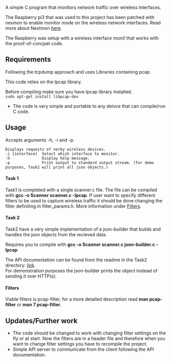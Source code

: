 A simple C program that monitors network traffic over wireless interfaces.


The Raspberry pi3 that was used to this project has been patched with nexmon to enable monitor mode on the wireless network interfaces.
Read more about Nextmon [here](https://github.com/seemoo-lab/nexmon).

The Raspberry was setup with a wireless interface *mon0* that works with the proof-of-concpet code.


## Requirements

Following the tcpdump approach and uses Libraries containing pcap.

This code relies on the lpcap library.

Before compiling make sure you have lpcap library installed.  
`sudo apt-get install libpcap-dev`

- The code is very simple and portable to any deivce that can compile/run C code.


## Usage

Accepts arguments -h, -i and -p.

```
Displays requests of nerby wireless devices.
-i [interface]  Select which interface to monitor.
-h              Display help message.
-p              Print output to standard output stream. (for demo purposes, Task2 will print all json objects.)
```

#### Task 1  
Task1 is completed with a single scanner.c file.
The file can be compiled with **gcc -o Scanner scanner.c -lpcap**.
If user want to specify different filters to be used to capture wireless traffic it should be done changing the filter definiting in filter_params.h. More information under [Filters](README.md#filters).

#### Task 2

Task2 have a very simple implementation of a json-builder that builds and handles the json objects from the recieved data.

Requires you to compile with **gcc -o Scanner scanner.c json-builder.c -lpcap**

The API documentation can be found from the readme in the Task2 directory: [link](Task2#api-documentation).  
For demonstration purposes the json-builder prints the object instead of sending it over HTTP(s).

#### Filters  
Viable filters is pcap-filter, for a more detailed description read **man pcap-filter** or **man 7 pcap-filter**.

## Updates/Further work

* The code should be changed to work with changing filter settings on the fly or at start.
  Now the filters are in a header file and therefore when you want to change filter settings you have to recompile the project.
* Simple API server to communicate from the client following the API documentation.
